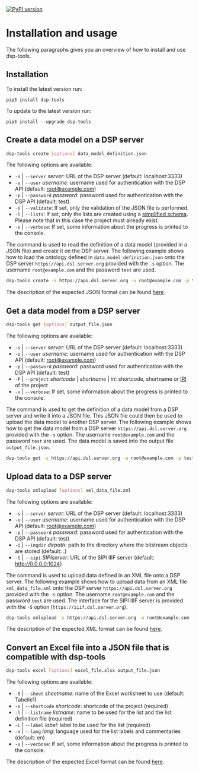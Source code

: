 [![PyPI version](https://badge.fury.io/py/dsp-tools.svg)](https://badge.fury.io/py/dsp-tools)

# Installation and usage
The following paragraphs gives you an overview of how to install and use dsp-tools. 

## Installation

To install the latest version run:

```
pip3 install dsp-tools
```

To update to the latest version run:

```
pip3 install --upgrade dsp-tools
```

## Create a data model on a DSP server

```bash
dsp-tools create [options] data_model_definition.json
```

The following options are available:

- `-s` | `--server` _server_: URL of the DSP server (default: localhost:3333)
- `-u` | `--user` _username_: username used for authentication with the DSP API (default: root@example.com)
- `-p` | `--password` _password_: password used for authentication with the DSP API (default: test)
- `-V` | `--validate`: If set, only the validation of the JSON file is performed.
- `-l` | `--lists`: If set, only the lists are created using a [simplified schema](./dsp-tools-create.md#lists). Please note
  that in this case the project must already exist.
- `-v` | `--verbose`: If set, some information about the progress is printed to the console.
  
The command is used to read the definition of a data model (provided in a JSON file) and create it on the
DSP server. The following example shows how to load the ontology defined in `data_model_definition.json` onto the DSP
server `https://api.dsl.server.org` provided with the `-s` option. The username `root@example.com` and the password
  `test` are used.

```bash
dsp-tools create -s https://api.dsl.server.org -u root@example.com -p test data_model_definition.json
```

The description of the expected JSON format can be found [here](./dsp-tools-create.md). 

## Get a data model from a DSP server

```bash
dsp-tools get [options] output_file.json
```

The following options are available:

- `-s` | `--server` _server_: URL of the DSP server (default: localhost:3333)
- `-u` | `--user` _username_: username used for authentication with the DSP API (default: root@example.com)
- `-p` | `--password` _password_: password used for authentication with the DSP API (default: test)
- `-P` | `--project` _shortcode_ | _shortname_ | _iri_: shortcode, shortname or
  [IRI](https://en.wikipedia.org/wiki/Internationalized_Resource_Identifier) of the project
- `-v` | `--verbose`: If set, some information about the progress is printed to the console.

The command is used to get the definition of a data model from a DSP server and write it into a JSON file. This JSON file
could then be used to upload the data model to another DSP server. The following example shows how to get the data model
from a DSP server `https://api.dsl.server.org` provided with the `-s` option. The username `root@example.com` and the
password `test` are used. The data model is saved into the output file `output_file.json`.

```bash
dsp-tools get -s https://api.dsl.server.org -u root@example.com -p test output_file.json
```

## Upload data to a DSP server

```bash
dsp-tools xmlupload [options] xml_data_file.xml
```

The following options are available:

- `-s` | `--server` _server_: URL of the DSP server (default: localhost:3333)
- `-u` | `--user` _username_: username used for authentication with the DSP API (default: root@example.com)
- `-p` | `--password` _password_: password used for authentication with the DSP API (default: test)
- `-i` | `--imgdir` _dirpath_: path to the directory where the bitstream objects are stored (default: .)
- `-S` | `--sipi` _SIPIserver_: URL of the SIPI IIIF server (default: http://0.0.0.0:1024)

The command is used to upload data defined in an XML file onto a DSP server. The following example shows how to upload
data from an XML file `xml_data_file.xml` onto the DSP server `https://api.dsl.server.org` provided with the `-s` option.
The username `root@example.com` and the password `test` are used. The interface for the SIPI IIIF server is provided
with the `-S` option (`https://iiif.dsl.server.org`).

```bash
dsp-tools xmlupload -s https://api.dsl.server.org -u root@example.com -p test -S https://iiif.dsl.server.org xml_data_file.xml
```

The description of the expected XML format can be found [here](./dsp-tools-xmlupload.md). 

## Convert an Excel file into a JSON file that is compatible with dsp-tools

```bash
dsp-tools excel [options] excel_file.xlsx output_file.json
```

The following options are available:

- `-S` | `--sheet` _sheetname_: name of the Excel worksheet to use (default: Tabelle1)
- `-s` | `--shortcode` _shortcode_: shortcode of the project (required)
- `-l` | `--listname` _listname_: name to be used for the list and the list definition file (required)
- `-L` | `--label` _label_: label to be used for the list (required)
- `-x` | `--lang` _lang_: language used for the list labels and commentaries (default: en)
- `-v` | `--verbose`: If set, some information about the progress is printed to the console.

The description of the expected Excel format can be found [here](./dsp-tools-create.md#lists-from-excel).
